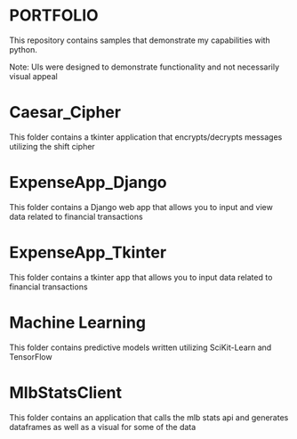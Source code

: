 # PORTFOLIO
This repository contains samples that demonstrate my capabilities with python.

Note: UIs were designed to demonstrate functionality and not necessarily visual appeal

# Caesar_Cipher
This folder contains a tkinter application that encrypts/decrypts messages utilizing the shift cipher

# ExpenseApp_Django
This folder contains a Django web app that allows you to input and view data related to financial transactions

# ExpenseApp_Tkinter
This folder contains a tkinter app that allows you to input data related to financial transactions

# Machine Learning
This folder contains predictive models written utilizing SciKit-Learn and TensorFlow

# MlbStatsClient
This folder contains an application that calls the mlb stats api and generates dataframes as well as a visual for
some of the data

